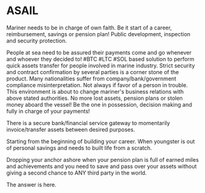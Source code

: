 # ASAIL
Mariner needs to be in charge of own faith. Be it start of a career, reimbursement, savings or pension plan! Public development, inspection and security protection.

People at sea need to be assured their payments come and go whenever and whoever they decided to! #BTC #LTC #SOL based solution to perform quick assets transfer for people involved in marine industry. Strict security and contract confirmation by several parties is a corner stone of the product. Many nationalities suffer from company/bank/government compliance misinterpretation. Not always if favor of a person in trouble. This environment is about to change mariner's business relations with above stated authorities. No more lost assets, pension plans or stolen money aboard the vessel!
Be the one in possession, decision making and fully in charge of your payments!

There is a secure bank/financial service gateway to momentarily invoice/transfer assets between desired purposes.

Starting from the beginning of building your career. When youngster is out of personal savings and needs to built life from a scratch. 

Dropping your anchor ashore when your pension plan is full of earned miles and achievements and you need to save and pass over your assets without giving a second chance to ANY third party in the world.

The answer is here.
